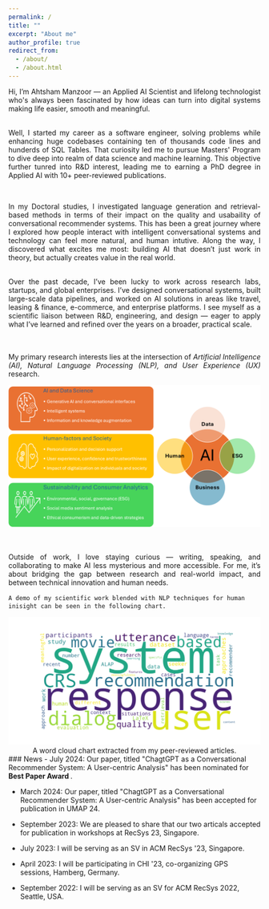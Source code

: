 ```yaml
---
permalink: /
title: ""
excerpt: "About me"
author_profile: true
redirect_from: 
  - /about/
  - /about.html
---
```


<div style="text-align: justify"> 

Hi, I’m Ahtsham Manzoor — an Applied AI Scientist and lifelong technologist who's always been fascinated by how ideas can turn into digital systems making life easier, smooth and meaningful.
 <br> <br>


Well, I started my career as a software engineer, solving problems while enhancing huge codebases containing ten of thousands code lines and hunderds of SQL Tables. 
That curiosity led me to pursue Masters' Program to dive deep into realm of data science and machine learning. 
This objective further tunred into R&D interest, leading me to earning a PhD degree in Applied AI with 10+ peer-reviewed publications. 

 <br>

In my Doctoral studies, I investigated language generation and retrieval-based methods in terms of their impact on the quality and 
usabaility of conversational recommender systems. This has been a great journey where I explored how people interact with intelligent conversational systems and technology can feel more natural, and human intutive.
Along the way, I discovered what excites me most: building AI that doesn’t just work in theory, but actually creates value in the real world.


 <br>
Over the past decade, I’ve been lucky to work across research labs, startups, and global enterprises. 
I’ve designed conversational systems, built large-scale data pipelines, and worked on AI solutions in areas like travel, leasing & finance, e-commerce, and enterprise platforms. 
I see myself as a scientific liaison between R&D, engineering, and design — eager to apply what I’ve learned and refined over the years on a broader, practical scale.

 <br> <br>
My primary research interests lies at the intersection of <i>Artificial Intelligence (AI), Natural Language Processing (NLP), 
and User Experience (UX)</i> research.

<div style="text-align: center;">
         <img src="./images/research-interests.png" alt="">
</div>
 <br>
<br>


Outside of work, I love staying curious — writing, speaking, and collaborating to make AI less mysterious and more accessible. 
For me, it’s about bridging the gap between research and real-world impact, and between technical innovation and human needs.


</div>

<div>
        
	A demo of my scientific work blended with NLP techniques for human inisight can be seen in the following chart.
</div>

<div style="text-align: center;">
         <img src="./images/cloud-1.png" alt="word cloud chart extracted from peer-reviewed publications.">
		 <label> A word cloud chart extracted from my peer-reviewed articles.</label>
</div>
### News
- July 2024: Our paper, titled "ChagtGPT as a Conversational Recommender System: A User-centric Analysis" has been nominated for <b>Best Paper Award </b>.

- March 2024: Our paper, titled "ChagtGPT as a Conversational Recommender System: A User-centric Analysis" has been accepted for publication in UMAP 24.

- September 2023: We are pleased to share that our two articals accepted for publication in workshops at RecSys 23, Singapore.

- July 2023: I will be serving as an SV in ACM RecSys '23, Singapore.

- April 2023: I will be participating in CHI '23, co-organizing GPS sessions, Hamberg, Germany.

- September 2022: I will be serving as an SV for ACM RecSys 2022, Seattle, USA.


